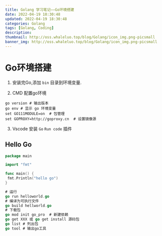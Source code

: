 ```yaml
---
title: Golang 学习笔记——Go环境搭建
date: 2022-04-19 18:30:48
updated: 2022-04-19 18:30:48
categories: Golang
tags: [Golang, Coding]
description: 
thumbnail: http://oss.whaleluo.top/blog/Golang/icon_img.png-picsmall
banner_img: http://oss.whaleluo.top/blog/Golang/icon_img.png-picsmall
---
```


# Go环境搭建

1. 安装完Go,添加 `bin` 目录到环境变量.

2. CMD 配置go环境

```shell
go version # 输出版本
go env # 显示 go 环境变量
set GO111MODULE=on  # 包管理
set GOPROXY=http://goproxy.cn  # 设置镜像源
```

3. Vscode 安装 `Go` `Run code` 插件

## Hello Go

```go
package main

import "fmt"

func main() {
 fmt.Println("hello go")
}

# 运行
go run helloworld.go
# 编译为可执行文件
go build hellworld.go
# 下载包
go mod init go_pro  # 新建依赖
go get XXX 或 go get install 源码包
go list # 列出包
go tool # 输出go工具
```
